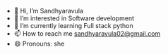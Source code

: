 - 👋 Hi, I’m Sandhyaravula
- 👀 I’m interested in Software development 
- 🌱 I’m currently learning Full stack python 
- 📫 How to reach me sandhyaravula02@gmail.com
- 😄 Pronouns: she


<!---
Sandhyaravula02/Sandhyaravula02 is a ✨ special ✨ repository because its `README.md` (this file) appears on your GitHub profile.
You can click the Preview link to take a look at your changes.
--->
